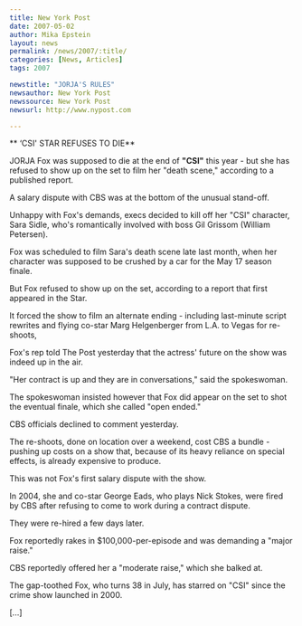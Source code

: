 ```yaml
---
title: New York Post 
date: 2007-05-02
author: Mika Epstein
layout: news
permalink: /news/2007/:title/
categories: [News, Articles]
tags: 2007

newstitle: "JORJA'S RULES"
newsauthor: New York Post 
newssource: New York Post 
newsurl: http://www.nypost.com

---
```


** &#8216;CSI' STAR REFUSES TO DIE**

JORJA Fox was supposed to die at the end of **"CSI"** this year - but she has refused to show up on the set to film her "death scene," according to a published report.

A salary dispute with CBS was at the bottom of the unusual stand-off.

Unhappy with Fox's demands, execs decided to kill off her "CSI" character, Sara Sidle, who's romantically involved with boss Gil Grissom (William Petersen).

Fox was scheduled to film Sara's death scene late last month, when her character was supposed to be crushed by a car for the May 17 season finale.

But Fox refused to show up on the set, according to a report that first appeared in the Star.

It forced the show to film an alternate ending - including last-minute script rewrites and flying co-star Marg Helgenberger from L.A. to Vegas for re-shoots,

Fox's rep told The Post yesterday that the actress' future on the show was indeed up in the air.

"Her contract is up and they are in conversations," said the spokeswoman.

The spokeswoman insisted however that Fox did appear on the set to shot the eventual finale, which she called "open ended."

CBS officials declined to comment yesterday.

The re-shoots, done on location over a weekend, cost CBS a bundle - pushing up costs on a show that, because of its heavy reliance on special effects, is already expensive to produce.

This was not Fox's first salary dispute with the show.

In 2004, she and co-star George Eads, who plays Nick Stokes, were fired by CBS after refusing to come to work during a contract dispute.

They were re-hired a few days later.

Fox reportedly rakes in $100,000-per-episode and was demanding a "major raise."

CBS reportedly offered her a "moderate raise," which she balked at.

The gap-toothed Fox, who turns 38 in July, has starred on "CSI" since the crime show launched in 2000.

[...]
